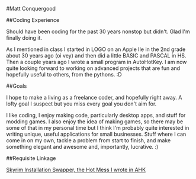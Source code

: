 #Matt Conquergood

##Coding Experience

Should have been coding for the past 30 years nonstop but didn't.  Glad I'm finally doing it.

As I mentioned in class I started in LOGO on an Apple IIe in the 2nd grade about 30 years ago (oi vey) and then did a little BASIC and PASCAL in HS.  Then a couple years ago I wrote a small program in AutoHotKey.  I am now quite looking forward to working on advanced projects that are fun and hopefully useful to others, from the pythons.  :D

##Goals

I hope to make a living as a freelance coder, and hopefully right away. A lofty goal I suspect but you miss every goal you don't aim for.

I like coding, I enjoy making code, particularly desktop apps, and stuff for modding games.  I also enjoy the idea of making games, so there may be some of that in my personal time but I think I'm probably quite interested in writing unique, useful applications for small businesses.  Stuff where I can come in on my own, tackle a problem from start to finish, and make something elegant and awesome and, importantly, lucrative.  :)

##Requisite Linkage

[Skyrim Installation Swapper, the Hot Mess I wrote in AHK](http://www.nexusmods.com/skyrim/mods/19034)
